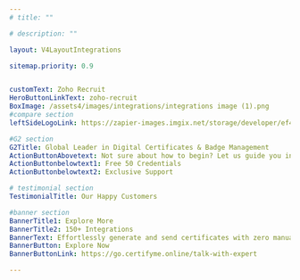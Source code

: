```yaml
---
# title: ""

# description: ""

layout: V4LayoutIntegrations

sitemap.priority: 0.9


customText: Zoho Recruit
HeroButtonLinkText: zoho-recruit
BoxImage: /assets4/images/integrations/integrations image (1).png
#compare section
leftSideLogoLink: https://zapier-images.imgix.net/storage/developer/ef4fe134afe0ca5def0d9fb2ff5faeb1.png?auto=format&ixlib=react-9.8.0&fit=crop&q=50&w=60&h=60&dpr=1

#G2 section
G2Title: Global Leader in Digital Certificates & Badge Management
ActionButtonAbovetext: Not sure about how to begin? Let us guide you in the right direction!
ActionButtonbelowtext1: Free 50 Credentials
ActionButtonbelowtext2: Exclusive Support

# testimonial section
TestimonialTitle: Our Happy Customers   

#banner section
BannerTitle1: Explore More
BannerTitle2: 150+ Integrations
BannerText: Effortlessly generate and send certificates with zero manual intervention using the most advanced digital credential management software of 2023.
BannerButton: Explore Now
BannerButtonLink: https://go.certifyme.online/talk-with-expert

---
```


